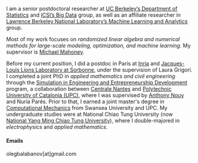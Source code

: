 I am a senior postdoctoral researcher at [UC Berkeley’s Department of Statistics](https://statistics.berkeley.edu/) and [ICSI’s Big Data](https://www.icsi.berkeley.edu/icsi/groups/big-data) group, as well as an affiliate researcher in [Lawrence Berkeley National Laboratory’s Machine Learning and Analytics](https://vis.lbl.gov) group. 

Most of my work focuses on *randomized linear algebra and numerical methods for large-scale modeling, optimization, and machine learning*. My supervisor is [Michael Mahoney](https://www.stat.berkeley.edu/~mmahoney/).

Before my current position, I did a postdoc in Paris at [Inria](https://www.inria.fr/en) and [Jacques-Louis Lions Laboratory at Sorbonne](https://www.ljll.fr/en/the-laboratory/), under the supervision of Laura Grigori. I completed a joint PhD in *applied mathematics and civil engineering* through the [Simulation in Engineering and Entrepreneurship Development](https://www.cimne.com/emjd-seed/) program, a collaboration between [Centrale Nantes](https://www.ec-nantes.fr/english-version) and [Polytechnic University of Catalonia (UPC)](https://www.upc.edu/en), where I was supervised by [Anthony Nouy](https://anthony-nouy.github.io) and Nuria Parés. Prior to that, I earned a joint master's degree in [Computational Mechanics](https://www.upc.edu/en/masters/erasmus-mundus-computational-mechanics) from Swansea University and UPC. My undergraduate studies were at National Chiao Tung University (now [National Yang Ming Chiao Tung University](https://en.nycu.edu.tw)), where I double-majored in *electrophysics* and *applied mathematics*.


#### Emails
olegbalabanov[at]gmail.com


